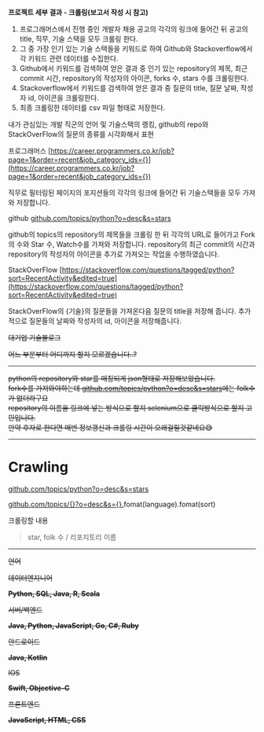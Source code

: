 **프로젝트 세부 결과 - 크롤링(보고서 작성 시 참고)**
1. 프로그래머스에서 진행 중인 개발자 채용 공고의 각각의 링크에 들어간 뒤 공고의 title, 직무, 기술 스택을 모두 크롤링 한다.
3. 그 중 가장 인기 있는 기술 스택들을 키워드로 하여 Github와 Stackoverflow에서 각 키워드 관련 데이터를 수집한다. 
4. Github에서 키워드를 검색하여 얻은 결과 중 인기 있는 repository의 제목, 최근 commit 시간, repository의 작성자의 아이콘, forks 수, stars 수를 크롤링한다.
5. Stackoverflow에서 키워드를 검색하여 얻은 결과 중 질문의 title, 질문 날짜, 작성자 id, 아이콘을 크롤링한다. 
6. 최종 크롤링한 데이터를 csv 파일 형태로 저장한다.
   
내가 관심있는 개발 직군의 언어 및 기술스택의 랭킹, github의 repo와 StackOverFlow의 질문의 종류를 시각화해서 표현

프로그래머스 [﻿https://career.programmers.co.kr/job?page=1&order=recent&job_category_ids={}](https://career.programmers.co.kr/job?page=1&order=recent&job_category_ids={})

직무로 필터링된 페이지의 포지션들의 각각의 링크에 들어간 뒤 기술스택들을 모두 가져와 저장합니다.

github [﻿github.com/topics/python?o=desc&s=stars](https://github.com/topics/python?o=desc&s=stars) 

github의 topics의 repository의 제목들을 크롤링 한 뒤 각각의 URL로 들어가고 Fork의 수와 Star 수, Watch수를 가져와 저장합니다.
repository의 최근 commit의 시간과 repository의 작성자의 아이콘을 추가로 가져오는 작업을 수행하였습니다.

StackOverFlow [﻿https://stackoverflow.com/questions/tagged/python?sort=RecentActivity&edited=true](https://stackoverflow.com/questions/tagged/python?sort=RecentActivity&edited=true)

StackOverFlow의 {기술}의 질문들을 가져온다음 질문의 title을 저장해 줍니다.
추가적으로 질문들의 날짜와 작성자의 id, 아이콘을 저장해줍니다.

~~대기업 기술블로그~~

~~어느 부분부터 어디까지 할지 모르겠습니다..?~~

---

~~python의 repository와 star를 매칭되게 json형태로 저장해보았습니다.</br>~~
~~fork수를 가져와야하는데 [﻿github.com/topics/python?o=desc&s=stars](https://github.com/topics/python?o=desc&s=stars)에는 folk수가 없더라구요</br>~~
~~repository의 이름을 링크에 넣는 방식으로 할지 selenium으로 클릭방식으로 할지 고민입니다.</br>~~
~~만약 후자로 한다면 매번 정보갱신과 크롤링 시간이 오래걸릴것같네요😅~~

---

# Crawling

[﻿github.com/topics/python?o=desc&s=stars](https://github.com/topics/python?o=desc&s=stars) 

[﻿github.com/topics/{}?o=desc&s={}.](https://github.com/topics/python?o=desc&s=forks)fomat(language).fomat(sort) 

크롤링할 내용

> star, folk 수 / 리포지토리 이름

---

~~언어~~

~~데이터엔지니어~~

~~**Python, SQL, Java, R, Scala**~~

~~서버/백엔드~~

~~**Java, Python, JavaScript, Go, C#, Ruby**~~

~~안드로이드~~

~~**Java, Kotlin**~~

~~IOS~~

~~**Swift, Objective-C**~~

~~프론트엔드~~

~~**JavaScript, HTML, CSS**~~
